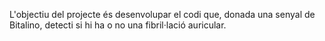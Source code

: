 L'objectiu del projecte és desenvolupar el codi que, donada una senyal de Bitalino, detecti si hi ha o no una fibril·lació auricular.
